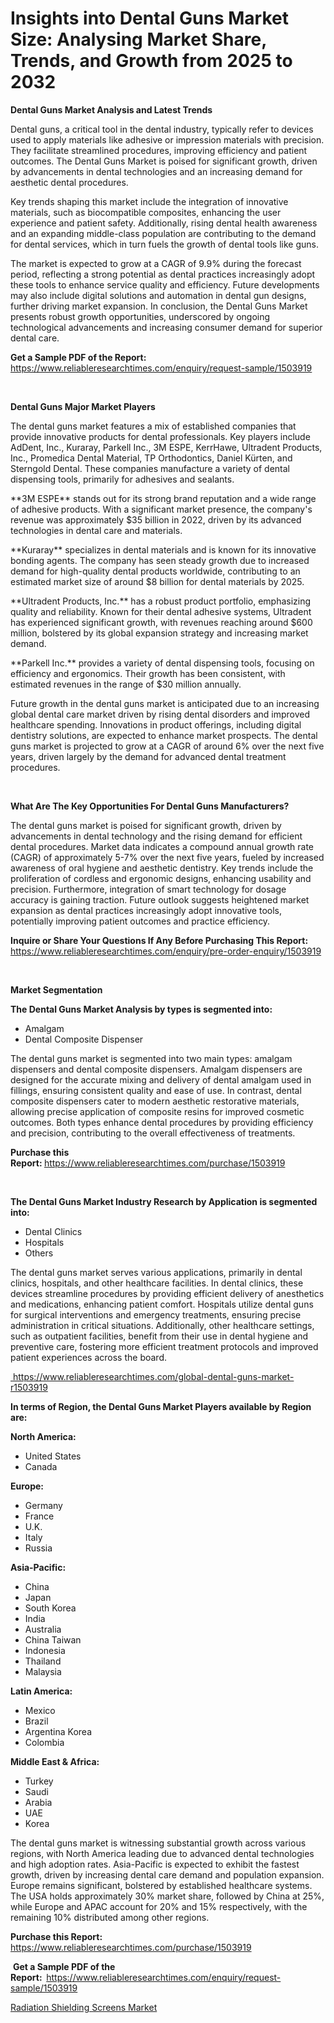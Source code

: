 <p><h1>Insights into Dental Guns Market Size: Analysing Market Share, Trends, and Growth from 2025 to 2032</h1></p><p><strong>Dental Guns Market Analysis and Latest Trends</strong></p>
<p><p>Dental guns, a critical tool in the dental industry, typically refer to devices used to apply materials like adhesive or impression materials with precision. They facilitate streamlined procedures, improving efficiency and patient outcomes. The Dental Guns Market is poised for significant growth, driven by advancements in dental technologies and an increasing demand for aesthetic dental procedures. </p><p>Key trends shaping this market include the integration of innovative materials, such as biocompatible composites, enhancing the user experience and patient safety. Additionally, rising dental health awareness and an expanding middle-class population are contributing to the demand for dental services, which in turn fuels the growth of dental tools like guns. </p><p>The market is expected to grow at a CAGR of 9.9% during the forecast period, reflecting a strong potential as dental practices increasingly adopt these tools to enhance service quality and efficiency. Future developments may also include digital solutions and automation in dental gun designs, further driving market expansion. In conclusion, the Dental Guns Market presents robust growth opportunities, underscored by ongoing technological advancements and increasing consumer demand for superior dental care.</p></p>
<p><strong>Get a Sample PDF of the Report:&nbsp;</strong> <a href="https://www.reliableresearchtimes.com/enquiry/request-sample/1503919?utm_campaign=2934&utm_medium=2&utm_source=Github&utm_content=ia&utm_term=23032025&utm_id=dental-guns">https://www.reliableresearchtimes.com/enquiry/request-sample/1503919</a></p>
<p>&nbsp;</p>
<p><strong>Dental Guns Major Market Players</strong></p>
<p><p>The dental guns market features a mix of established companies that provide innovative products for dental professionals. Key players include AdDent, Inc., Kuraray, Parkell Inc., 3M ESPE, KerrHawe, Ultradent Products, Inc., Promedica Dental Material, TP Orthodontics, Daniel Kürten, and Sterngold Dental. These companies manufacture a variety of dental dispensing tools, primarily for adhesives and sealants.</p><p>**3M ESPE** stands out for its strong brand reputation and a wide range of adhesive products. With a significant market presence, the company's revenue was approximately $35 billion in 2022, driven by its advanced technologies in dental care and materials.</p><p>**Kuraray** specializes in dental materials and is known for its innovative bonding agents. The company has seen steady growth due to increased demand for high-quality dental products worldwide, contributing to an estimated market size of around $8 billion for dental materials by 2025.</p><p>**Ultradent Products, Inc.** has a robust product portfolio, emphasizing quality and reliability. Known for their dental adhesive systems, Ultradent has experienced significant growth, with revenues reaching around $600 million, bolstered by its global expansion strategy and increasing market demand.</p><p>**Parkell Inc.** provides a variety of dental dispensing tools, focusing on efficiency and ergonomics. Their growth has been consistent, with estimated revenues in the range of $30 million annually.</p><p>Future growth in the dental guns market is anticipated due to an increasing global dental care market driven by rising dental disorders and improved healthcare spending. Innovations in product offerings, including digital dentistry solutions, are expected to enhance market prospects. The dental guns market is projected to grow at a CAGR of around 6% over the next five years, driven largely by the demand for advanced dental treatment procedures.</p></p>
<p>&nbsp;</p>
<p><strong>What Are The Key Opportunities For Dental Guns Manufacturers?</strong></p>
<p><p>The dental guns market is poised for significant growth, driven by advancements in dental technology and the rising demand for efficient dental procedures. Market data indicates a compound annual growth rate (CAGR) of approximately 5-7% over the next five years, fueled by increased awareness of oral hygiene and aesthetic dentistry. Key trends include the proliferation of cordless and ergonomic designs, enhancing usability and precision. Furthermore, integration of smart technology for dosage accuracy is gaining traction. Future outlook suggests heightened market expansion as dental practices increasingly adopt innovative tools, potentially improving patient outcomes and practice efficiency.</p></p>
<p><strong>Inquire or Share Your Questions If Any Before Purchasing This Report:</strong> <a href="https://www.reliableresearchtimes.com/enquiry/pre-order-enquiry/1503919?utm_campaign=2934&utm_medium=2&utm_source=Github&utm_content=ia&utm_term=23032025&utm_id=dental-guns">https://www.reliableresearchtimes.com/enquiry/pre-order-enquiry/1503919</a></p>
<p>&nbsp;</p>
<p><strong>Market Segmentation</strong></p>
<p><strong>The Dental Guns Market Analysis by types is segmented into:</strong></p>
<p><ul><li>Amalgam</li><li>Dental Composite Dispenser</li></ul></p>
<p><p>The dental guns market is segmented into two main types: amalgam dispensers and dental composite dispensers. Amalgam dispensers are designed for the accurate mixing and delivery of dental amalgam used in fillings, ensuring consistent quality and ease of use. In contrast, dental composite dispensers cater to modern aesthetic restorative materials, allowing precise application of composite resins for improved cosmetic outcomes. Both types enhance dental procedures by providing efficiency and precision, contributing to the overall effectiveness of treatments.</p></p>
<p><strong>Purchase this Report:&nbsp;</strong><a href="https://www.reliableresearchtimes.com/purchase/1503919?utm_campaign=2934&utm_medium=2&utm_source=Github&utm_content=ia&utm_term=23032025&utm_id=dental-guns">https://www.reliableresearchtimes.com/purchase/1503919</a></p>
<p>&nbsp;</p>
<p><strong>The Dental Guns Market Industry Research by Application is segmented into:</strong></p>
<p><ul><li>Dental Clinics</li><li>Hospitals</li><li>Others</li></ul></p>
<p><p>The dental guns market serves various applications, primarily in dental clinics, hospitals, and other healthcare facilities. In dental clinics, these devices streamline procedures by providing efficient delivery of anesthetics and medications, enhancing patient comfort. Hospitals utilize dental guns for surgical interventions and emergency treatments, ensuring precise administration in critical situations. Additionally, other healthcare settings, such as outpatient facilities, benefit from their use in dental hygiene and preventive care, fostering more efficient treatment protocols and improved patient experiences across the board.</p></p>
<p><a href="https://www.reliableresearchtimes.com/global-dental-guns-market-r1503919?utm_campaign=2934&utm_medium=2&utm_source=Github&utm_content=ia&utm_term=23032025&utm_id=dental-guns">&nbsp;https://www.reliableresearchtimes.com/global-dental-guns-market-r1503919</a></p>
<p><strong>In terms of Region, the Dental Guns Market Players available by Region are:</strong></p>
<p>
    <p> <strong> North America: </strong>
        <ul>
            <li>United States</li>
            <li>Canada</li>
        </ul>
        </p> 
    <p> <strong> Europe: </strong>
        <ul>
            <li>Germany</li>
            <li>France</li>
            <li>U.K.</li>
            <li>Italy</li>
            <li>Russia</li>
        </ul>
        </p> 
    <p> <strong> Asia-Pacific: </strong>
        <ul>
            <li>China</li>
            <li>Japan</li>
            <li>South Korea</li>
            <li>India</li>
            <li>Australia</li>
            <li>China Taiwan</li>
            <li>Indonesia</li>
            <li>Thailand</li>
            <li>Malaysia</li>
        </ul>
        </p> 
    <p> <strong> Latin America: </strong>
        <ul>
            <li>Mexico</li>
            <li>Brazil</li>
            <li>Argentina Korea</li>
            <li>Colombia</li>
        </ul>
        </p> 
    <p> <strong> Middle East & Africa: </strong>
        <ul>
            <li>Turkey</li>
            <li>Saudi</li>
            <li>Arabia</li>
            <li>UAE</li>
            <li>Korea</li>
        </ul>
    </p>
    </p>
<p><p>The dental guns market is witnessing substantial growth across various regions, with North America leading due to advanced dental technologies and high adoption rates. Asia-Pacific is expected to exhibit the fastest growth, driven by increasing dental care demand and population expansion. Europe remains significant, bolstered by established healthcare systems. The USA holds approximately 30% market share, followed by China at 25%, while Europe and APAC account for 20% and 15% respectively, with the remaining 10% distributed among other regions.</p></p>
<p><strong>Purchase this Report: </strong><a href="https://www.reliableresearchtimes.com/purchase/1503919?utm_campaign=2934&utm_medium=2&utm_source=Github&utm_content=ia&utm_term=23032025&utm_id=dental-guns">https://www.reliableresearchtimes.com/purchase/1503919</a></p>
<p>&nbsp;<strong>Get a Sample PDF of the Report:&nbsp;&nbsp;</strong><a href="https://www.reliableresearchtimes.com/enquiry/request-sample/1503919?utm_campaign=2934&utm_medium=2&utm_source=Github&utm_content=ia&utm_term=23032025&utm_id=dental-guns">https://www.reliableresearchtimes.com/enquiry/request-sample/1503919</a></p>
<p><strong></strong></p>
<p><p><a href="https://github.com/muhjanaidu/Market-Research-Report-List-1/blob/main/radiation-shielding-screens-market.md?utm_campaign=2934&utm_medium=2&utm_source=Github&utm_content=ia&utm_term=23032025&utm_id=dental-guns">Radiation Shielding Screens Market</a></p></p>